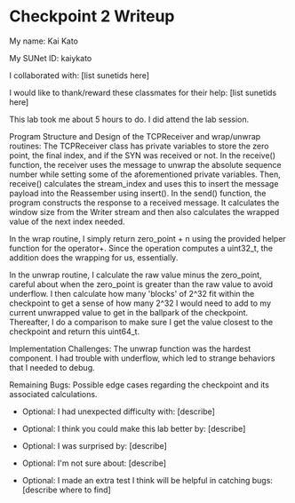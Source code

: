Checkpoint 2 Writeup
====================

My name: Kai Kato

My SUNet ID: kaiykato

I collaborated with: [list sunetids here]

I would like to thank/reward these classmates for their help: [list sunetids here]

This lab took me about 5 hours to do. I did attend the lab session.

Program Structure and Design of the TCPReceiver and wrap/unwrap routines:
The TCPReceiver class has private variables to store the zero point, the final index, and if the
SYN was received or not. In the receive() function, the receiver uses the message to unwrap
the absolute sequence number while setting some of the aforementioned private variables. 
Then, receive() calculates the stream_index and uses this to insert the message payload into 
the Reassember using insert(). In the send() function, the program constructs the response to a 
received message. It calculates the window size from the Writer stream and then also calculates
the wrapped value of the next index needed. 

In the wrap routine, I simply return zero_point + n using the provided helper function for the 
operator+. Since the operation computes a uint32_t, the addition does the wrapping for us, essentially. 

In the unwrap routine, I calculate the raw value minus the zero_point, careful about when the zero_point is greater than the raw value to avoid underflow. I then calculate how many 'blocks' of 2^32 fit within the checkpoint to get a sense of how many 2^32 I would need to add to my current unwrapped value to get in the ballpark of the checkpoint. Thereafter, I do a comparison to make sure I get the value closest to the checkpoint and return this uint64_t.

Implementation Challenges:
The unwrap function was the hardest component. I had trouble with underflow, which led to strange behaviors that I needed to debug.

Remaining Bugs:
Possible edge cases regarding the checkpoint and its associated calculations.

- Optional: I had unexpected difficulty with: [describe]

- Optional: I think you could make this lab better by: [describe]

- Optional: I was surprised by: [describe]

- Optional: I'm not sure about: [describe]

- Optional: I made an extra test I think will be helpful in catching bugs: [describe where to find]
